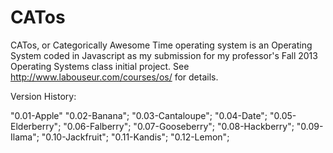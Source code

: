 CATos
============
CATos, or Categorically Awesome Time operating system is an Operating System coded in Javascript
as my submission for my professor's Fall 2013 Operating Systems class initial project.
See http://www.labouseur.com/courses/os/ for details.

Version History:

"0.01-Apple"
"0.02-Banana";
"0.03-Cantaloupe";
"0.04-Date";
"0.05-Elderberry";
"0.06-Falberry";
"0.07-Gooseberry";
"0.08-Hackberry";
"0.09-Ilama";
"0.10-Jackfruit";
"0.11-Kandis";
"0.12-Lemon";